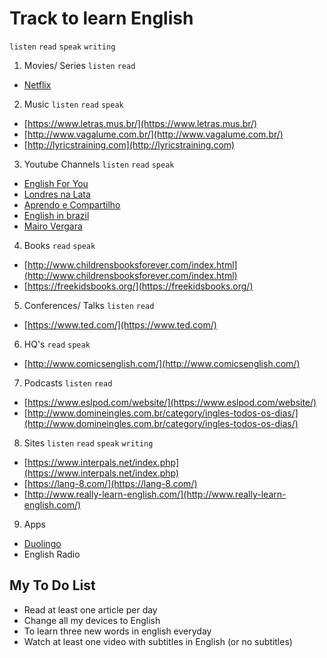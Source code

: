 # Track to learn English

`listen` `read` `speak` `writing`

1. Movies/ Series `listen` `read`
  - [Netflix](https://www.netflix.com/br/)

2. Music `listen` `read` `speak`
  - [https://www.letras.mus.br/](https://www.letras.mus.br/)
  - [http://www.vagalume.com.br/](http://www.vagalume.com.br/)
  - [http://lyricstraining.com](http://lyricstraining.com)

3. Youtube Channels `listen` `read` `speak`
  - [English For You](https://www.youtube.com/watch?v=IeaadwctbD4&list=PLAie3YzOYRmley8mMYy1s9XuZYVxW1Ot7)
  - [Londres na Lata](https://www.youtube.com/channel/UCqBxQUhcaxPKGHT-ftjwFqw)
  - [Aprendo e Compartilho](https://www.youtube.com/user/davifreitasweb)
  - [English in brazil](https://www.youtube.com/channel/UCcNm9fM9V5wf-0PZVmkM08g)
  - [Mairo Vergara](https://www.youtube.com/user/MairoVergara)

4. Books `read` `speak`
  - [http://www.childrensbooksforever.com/index.html](http://www.childrensbooksforever.com/index.html)
  - [https://freekidsbooks.org/](https://freekidsbooks.org/) 

5. Conferences/ Talks `listen` `read`
  - [https://www.ted.com/](https://www.ted.com/)

6. HQ's `read` `speak`
  - [http://www.comicsenglish.com/](http://www.comicsenglish.com/)

7. Podcasts `listen` `read`
  - [https://www.eslpod.com/website/](https://www.eslpod.com/website/)
  - [http://www.domineingles.com.br/category/ingles-todos-os-dias/](http://www.domineingles.com.br/category/ingles-todos-os-dias/)

8. Sites `listen` `read` `speak` `writing`
  - [https://www.interpals.net/index.php](https://www.interpals.net/index.php)
  - [https://lang-8.com/](https://lang-8.com/)
  - [http://www.really-learn-english.com/](http://www.really-learn-english.com/)

9. Apps
  - [Duolingo](https://www.duolingo.com/)
  - English Radio

## My To Do List
- Read at least one article per day
- Change all my devices to English 
- To learn three new words in english everyday
- Watch at least one video with subtitles in English (or no subtitles)
